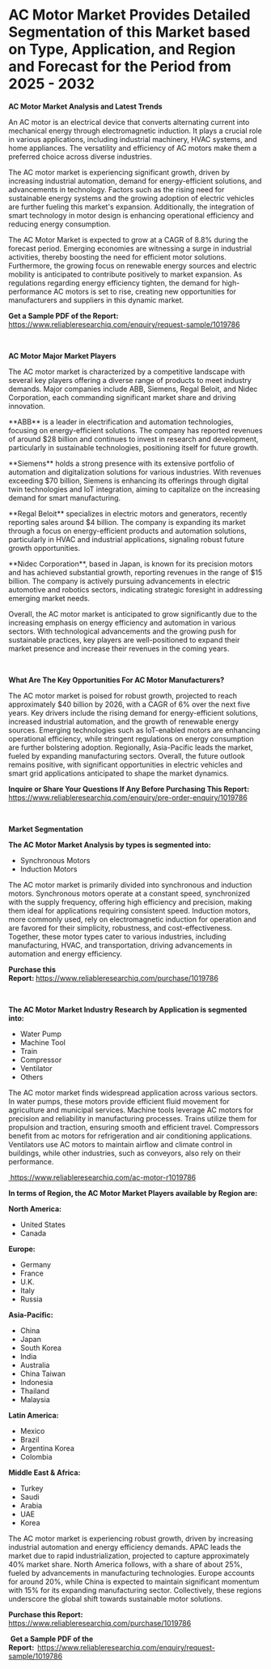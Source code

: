 <p><h1>AC Motor Market Provides Detailed Segmentation of this Market based on Type, Application, and Region and Forecast for the Period from 2025 - 2032</h1></p><p><strong>AC Motor Market Analysis and Latest Trends</strong></p>
<p><p>An AC motor is an electrical device that converts alternating current into mechanical energy through electromagnetic induction. It plays a crucial role in various applications, including industrial machinery, HVAC systems, and home appliances. The versatility and efficiency of AC motors make them a preferred choice across diverse industries.</p><p>The AC motor market is experiencing significant growth, driven by increasing industrial automation, demand for energy-efficient solutions, and advancements in technology. Factors such as the rising need for sustainable energy systems and the growing adoption of electric vehicles are further fueling this market's expansion. Additionally, the integration of smart technology in motor design is enhancing operational efficiency and reducing energy consumption.</p><p>The AC Motor Market is expected to grow at a CAGR of 8.8% during the forecast period. Emerging economies are witnessing a surge in industrial activities, thereby boosting the need for efficient motor solutions. Furthermore, the growing focus on renewable energy sources and electric mobility is anticipated to contribute positively to market expansion. As regulations regarding energy efficiency tighten, the demand for high-performance AC motors is set to rise, creating new opportunities for manufacturers and suppliers in this dynamic market.</p></p>
<p><strong>Get a Sample PDF of the Report:&nbsp;</strong> <a href="https://www.reliableresearchiq.com/enquiry/request-sample/1019786?utm_campaign=2744&utm_medium=2&utm_source=Github&utm_content=ia&utm_term=16042025&utm_id=ac-motor">https://www.reliableresearchiq.com/enquiry/request-sample/1019786</a></p>
<p>&nbsp;</p>
<p><strong>AC Motor Major Market Players</strong></p>
<p><p>The AC motor market is characterized by a competitive landscape with several key players offering a diverse range of products to meet industry demands. Major companies include ABB, Siemens, Regal Beloit, and Nidec Corporation, each commanding significant market share and driving innovation.</p><p>**ABB** is a leader in electrification and automation technologies, focusing on energy-efficient solutions. The company has reported revenues of around $28 billion and continues to invest in research and development, particularly in sustainable technologies, positioning itself for future growth.</p><p>**Siemens** holds a strong presence with its extensive portfolio of automation and digitalization solutions for various industries. With revenues exceeding $70 billion, Siemens is enhancing its offerings through digital twin technologies and IoT integration, aiming to capitalize on the increasing demand for smart manufacturing.</p><p>**Regal Beloit** specializes in electric motors and generators, recently reporting sales around $4 billion. The company is expanding its market through a focus on energy-efficient products and automation solutions, particularly in HVAC and industrial applications, signaling robust future growth opportunities.</p><p>**Nidec Corporation**, based in Japan, is known for its precision motors and has achieved substantial growth, reporting revenues in the range of $15 billion. The company is actively pursuing advancements in electric automotive and robotics sectors, indicating strategic foresight in addressing emerging market needs.</p><p>Overall, the AC motor market is anticipated to grow significantly due to the increasing emphasis on energy efficiency and automation in various sectors. With technological advancements and the growing push for sustainable practices, key players are well-positioned to expand their market presence and increase their revenues in the coming years.</p></p>
<p>&nbsp;</p>
<p><strong>What Are The Key Opportunities For AC Motor Manufacturers?</strong></p>
<p><p>The AC motor market is poised for robust growth, projected to reach approximately $40 billion by 2026, with a CAGR of 6% over the next five years. Key drivers include the rising demand for energy-efficient solutions, increased industrial automation, and the growth of renewable energy sources. Emerging technologies such as IoT-enabled motors are enhancing operational efficiency, while stringent regulations on energy consumption are further bolstering adoption. Regionally, Asia-Pacific leads the market, fueled by expanding manufacturing sectors. Overall, the future outlook remains positive, with significant opportunities in electric vehicles and smart grid applications anticipated to shape the market dynamics.</p></p>
<p><strong>Inquire or Share Your Questions If Any Before Purchasing This Report:</strong> <a href="https://www.reliableresearchiq.com/enquiry/pre-order-enquiry/1019786?utm_campaign=2744&utm_medium=2&utm_source=Github&utm_content=ia&utm_term=16042025&utm_id=ac-motor">https://www.reliableresearchiq.com/enquiry/pre-order-enquiry/1019786</a></p>
<p>&nbsp;</p>
<p><strong>Market Segmentation</strong></p>
<p><strong>The AC Motor Market Analysis by types is segmented into:</strong></p>
<p><ul><li>Synchronous Motors</li><li>Induction Motors</li></ul></p>
<p><p>The AC motor market is primarily divided into synchronous and induction motors. Synchronous motors operate at a constant speed, synchronized with the supply frequency, offering high efficiency and precision, making them ideal for applications requiring consistent speed. Induction motors, more commonly used, rely on electromagnetic induction for operation and are favored for their simplicity, robustness, and cost-effectiveness. Together, these motor types cater to various industries, including manufacturing, HVAC, and transportation, driving advancements in automation and energy efficiency.</p></p>
<p><strong>Purchase this Report:&nbsp;</strong><a href="https://www.reliableresearchiq.com/purchase/1019786?utm_campaign=2744&utm_medium=2&utm_source=Github&utm_content=ia&utm_term=16042025&utm_id=ac-motor">https://www.reliableresearchiq.com/purchase/1019786</a></p>
<p>&nbsp;</p>
<p><strong>The AC Motor Market Industry Research by Application is segmented into:</strong></p>
<p><ul><li>Water Pump</li><li>Machine Tool</li><li>Train</li><li>Compressor</li><li>Ventilator</li><li>Others</li></ul></p>
<p><p>The AC motor market finds widespread application across various sectors. In water pumps, these motors provide efficient fluid movement for agriculture and municipal services. Machine tools leverage AC motors for precision and reliability in manufacturing processes. Trains utilize them for propulsion and traction, ensuring smooth and efficient travel. Compressors benefit from ac motors for refrigeration and air conditioning applications. Ventilators use AC motors to maintain airflow and climate control in buildings, while other industries, such as conveyors, also rely on their performance.</p></p>
<p><a href="https://www.reliableresearchiq.com/ac-motor-r1019786?utm_campaign=2744&utm_medium=2&utm_source=Github&utm_content=ia&utm_term=16042025&utm_id=ac-motor">&nbsp;https://www.reliableresearchiq.com/ac-motor-r1019786</a></p>
<p><strong>In terms of Region, the AC Motor Market Players available by Region are:</strong></p>
<p>
    <p> <strong> North America: </strong>
        <ul>
            <li>United States</li>
            <li>Canada</li>
        </ul>
        </p> 
    <p> <strong> Europe: </strong>
        <ul>
            <li>Germany</li>
            <li>France</li>
            <li>U.K.</li>
            <li>Italy</li>
            <li>Russia</li>
        </ul>
        </p> 
    <p> <strong> Asia-Pacific: </strong>
        <ul>
            <li>China</li>
            <li>Japan</li>
            <li>South Korea</li>
            <li>India</li>
            <li>Australia</li>
            <li>China Taiwan</li>
            <li>Indonesia</li>
            <li>Thailand</li>
            <li>Malaysia</li>
        </ul>
        </p> 
    <p> <strong> Latin America: </strong>
        <ul>
            <li>Mexico</li>
            <li>Brazil</li>
            <li>Argentina Korea</li>
            <li>Colombia</li>
        </ul>
        </p> 
    <p> <strong> Middle East & Africa: </strong>
        <ul>
            <li>Turkey</li>
            <li>Saudi</li>
            <li>Arabia</li>
            <li>UAE</li>
            <li>Korea</li>
        </ul>
    </p>
    </p>
<p><p>The AC motor market is experiencing robust growth, driven by increasing industrial automation and energy efficiency demands. APAC leads the market due to rapid industrialization, projected to capture approximately 40% market share. North America follows, with a share of about 25%, fueled by advancements in manufacturing technologies. Europe accounts for around 20%, while China is expected to maintain significant momentum with 15% for its expanding manufacturing sector. Collectively, these regions underscore the global shift towards sustainable motor solutions.</p></p>
<p><strong>Purchase this Report: </strong><a href="https://www.reliableresearchiq.com/purchase/1019786?utm_campaign=2744&utm_medium=2&utm_source=Github&utm_content=ia&utm_term=16042025&utm_id=ac-motor">https://www.reliableresearchiq.com/purchase/1019786</a></p>
<p>&nbsp;<strong>Get a Sample PDF of the Report:&nbsp;&nbsp;</strong><a href="https://www.reliableresearchiq.com/enquiry/request-sample/1019786?utm_campaign=2744&utm_medium=2&utm_source=Github&utm_content=ia&utm_term=16042025&utm_id=ac-motor">https://www.reliableresearchiq.com/enquiry/request-sample/1019786</a></p>
<p><strong></strong></p>
<p><p></p><p></p><p></p></p>